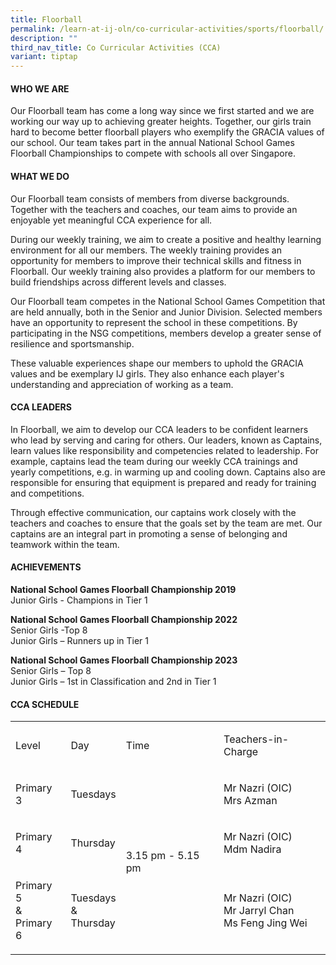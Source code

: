 ```yaml
---
title: Floorball
permalink: /learn-at-ij-oln/co-curricular-activities/sports/floorball/
description: ""
third_nav_title: Co Curricular Activities (CCA)
variant: tiptap
---
```

<h4>WHO WE ARE</h4><p>Our Floorball team has come a long way since we first started and we are working our way up to achieving greater heights. Together, our girls train hard to become better floorball players who exemplify the GRACIA values of our school. Our team takes part in the annual National School Games Floorball Championships to compete with schools all over Singapore.</p><p></p><h4>WHAT WE DO</h4><p>Our Floorball team consists of members from diverse backgrounds. Together with the teachers and coaches, our team aims to provide an enjoyable yet meaningful CCA experience for all. </p><p>During our weekly training, we aim to create a positive and healthy learning environment for all our members. The weekly training provides an opportunity for members to improve their technical skills and fitness in Floorball. Our weekly training also provides a platform for our members to build friendships across different levels and classes. </p><p>Our Floorball team competes in the National School Games Competition that are held annually, both in the Senior and Junior Division. Selected members have an opportunity to represent the school in these competitions. By participating in the NSG competitions, members develop a greater sense of resilience and sportsmanship.</p><p>These valuable experiences shape our members to uphold the GRACIA values and be exemplary IJ girls.  They also enhance each player's understanding and appreciation of working as a team.</p><h4>CCA LEADERS</h4><p>In Floorball, we aim to develop our CCA leaders to be confident learners who lead by serving and caring for others. Our leaders, known as Captains, learn values like responsibility and competencies related to leadership. For example, captains lead the team during our weekly CCA trainings and yearly competitions, e.g. in warming up and cooling down. Captains also are responsible for ensuring that equipment is prepared and ready for training and competitions. </p><p>Through effective communication, our captains work closely with the teachers and coaches to ensure that the goals set by the team are met. Our captains are an integral part in promoting a sense of belonging and teamwork within the team.</p><h4>ACHIEVEMENTS </h4><p><strong>National School Games Floorball Championship 2019</strong><br>Junior Girls - Champions in Tier 1 </p><p><strong>National School Games Floorball Championship 2022</strong><br>Senior Girls -Top 8<br>Junior Girls – Runners up in Tier 1</p><p><strong>National School Games Floorball Championship 2023</strong><br>Senior Girls – Top 8<br>Junior Girls – 1st in Classification and 2nd in Tier 1</p><h4>CCA SCHEDULE</h4><table><tbody><tr><td rowspan="1" colspan="1"><p>Level</p></td><td rowspan="1" colspan="1"><p>Day</p></td><td rowspan="1" colspan="1"><p>Time</p></td><td rowspan="1" colspan="1"><p>Teachers-in-Charge</p></td></tr><tr><td rowspan="1" colspan="1"><p>Primary 3</p></td><td rowspan="1" colspan="1"><p>Tuesdays</p></td><td rowspan="3" colspan="1"><p>3.15 pm - 5.15 pm</p></td><td rowspan="1" colspan="1"><p>Mr Nazri (OIC)<br>Mrs Azman</p></td></tr><tr><td rowspan="1" colspan="1"><p>Primary 4</p></td><td rowspan="1" colspan="1"><p>Thursday</p></td><td rowspan="1" colspan="1"><p>Mr Nazri (OIC)<br>Mdm Nadira</p></td></tr><tr><td rowspan="1" colspan="1"><p>Primary 5<br>&amp;<br>Primary 6</p></td><td rowspan="1" colspan="1"><p>Tuesdays<br>&amp;<br>Thursday</p></td><td rowspan="1" colspan="1"><p>Mr Nazri (OIC)<br>Mr Jarryl Chan<br>Ms Feng Jing Wei</p></td></tr></tbody></table><p></p>